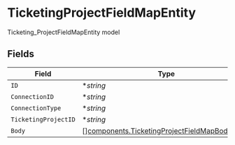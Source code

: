# TicketingProjectFieldMapEntity

Ticketing_ProjectFieldMapEntity model


## Fields

| Field                                                                                                            | Type                                                                                                             | Required                                                                                                         | Description                                                                                                      |
| ---------------------------------------------------------------------------------------------------------------- | ---------------------------------------------------------------------------------------------------------------- | ---------------------------------------------------------------------------------------------------------------- | ---------------------------------------------------------------------------------------------------------------- |
| `ID`                                                                                                             | **string*                                                                                                        | :heavy_minus_sign:                                                                                               | N/A                                                                                                              |
| `ConnectionID`                                                                                                   | **string*                                                                                                        | :heavy_minus_sign:                                                                                               | N/A                                                                                                              |
| `ConnectionType`                                                                                                 | **string*                                                                                                        | :heavy_minus_sign:                                                                                               | N/A                                                                                                              |
| `TicketingProjectID`                                                                                             | **string*                                                                                                        | :heavy_minus_sign:                                                                                               | N/A                                                                                                              |
| `Body`                                                                                                           | [][components.TicketingProjectFieldMapBodyEntity](../../models/components/ticketingprojectfieldmapbodyentity.md) | :heavy_minus_sign:                                                                                               | N/A                                                                                                              |